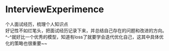 # InterviewExperimence
个人面试经历，梳理个人知识点<br>
好记性不如烂笔头，把面试经历记录下来，并总结自己存在的问题和改进的方向。<br>
^-^就好比一个优秀的模型，知道有loss了就要学会迭代优化自己，这其中具体优化的策略也很重要~~<br>
